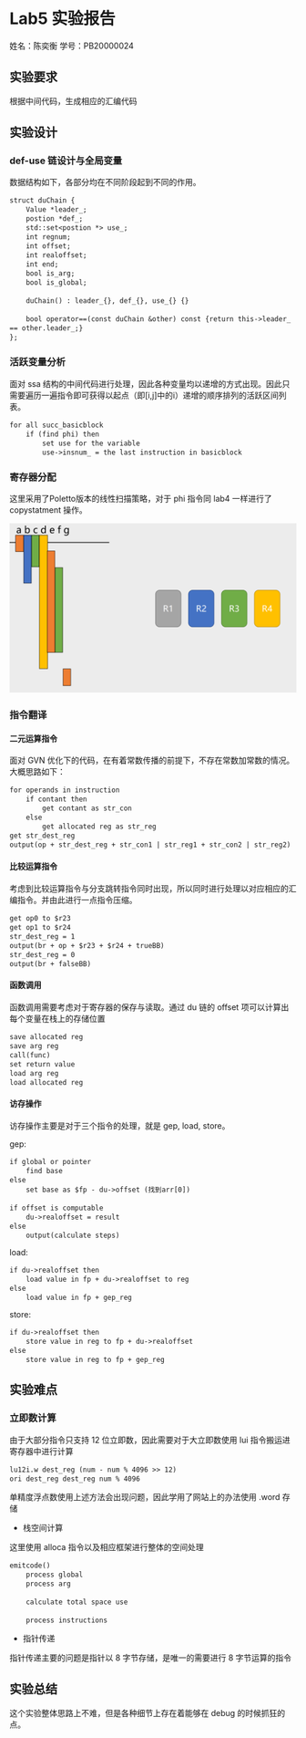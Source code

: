 # Lab5 实验报告

姓名：陈奕衡
学号：PB20000024

## 实验要求

根据中间代码，生成相应的汇编代码

## 实验设计

### def-use 链设计与全局变量

数据结构如下，各部分均在不同阶段起到不同的作用。

```
struct duChain {
    Value *leader_;
    postion *def_;
    std::set<postion *> use_;
    int regnum;
    int offset;
    int realoffset;
    int end;
    bool is_arg;
    bool is_global;

    duChain() : leader_{}, def_{}, use_{} {}

    bool operator==(const duChain &other) const {return this->leader_ == other.leader_;}
};
```

### 活跃变量分析

面对 ssa 结构的中间代码进行处理，因此各种变量均以递增的方式出现。因此只需要遍历一遍指令即可获得以起点（即[i,j]中的i）递增的顺序排列的活跃区间列表。

```
for all succ_basicblock
    if (find phi) then 
        set use for the variable
        use->insnum_ = the last instruction in basicblock
```

### 寄存器分配

这里采用了Poletto版本的线性扫描策略，对于 phi 指令同 lab4 一样进行了 copystatment 操作。

![](1.png)

### 指令翻译

#### 二元运算指令

面对 GVN 优化下的代码，在有着常数传播的前提下，不存在常数加常数的情况。大概思路如下：

```
for operands in instruction
    if contant then 
        get contant as str_con
    else 
        get allocated reg as str_reg
get str_dest_reg
output(op + str_dest_reg + str_con1 | str_reg1 + str_con2 | str_reg2)
```

#### 比较运算指令

考虑到比较运算指令与分支跳转指令同时出现，所以同时进行处理以对应相应的汇编指令。并由此进行一点指令压缩。

```
get op0 to $r23
get op1 to $r24
str_dest_reg = 1
output(br + op + $r23 + $r24 + trueBB)
str_dest_reg = 0
output(br + falseBB)
```

#### 函数调用

函数调用需要考虑对于寄存器的保存与读取。通过 du 链的 offset 项可以计算出每个变量在栈上的存储位置

```
save allocated reg
save arg reg
call(func)
set return value 
load arg reg
load allocated reg
```

#### 访存操作

访存操作主要是对于三个指令的处理，就是 gep, load, store。

gep:

```
if global or pointer
    find base 
else 
    set base as $fp - du->offset (找到arr[0])

if offset is computable
    du->realoffset = result 
else 
    output(calculate steps)
```

load:

```
if du->realoffset then
    load value in fp + du->realoffset to reg 
else 
    load value in fp + gep_reg
```

store:

```
if du->realoffset then
    store value in reg to fp + du->realoffset 
else 
    store value in reg to fp + gep_reg
```

## 实验难点

### 立即数计算

由于大部分指令只支持 12 位立即数，因此需要对于大立即数使用 lui 指令搬运进寄存器中进行计算

```
lu12i.w dest_reg (num - num % 4096 >> 12)
ori dest_reg dest_reg num % 4096
```

单精度浮点数使用上述方法会出现问题，因此学用了网站上的办法使用 .word 存储

- 栈空间计算

这里使用 alloca 指令以及相应框架进行整体的空间处理

```
emitcode() 
    process global 
    process arg

    calculate total space use

    process instructions

```

- 指针传递

指针传递主要的问题是指针以 8 字节存储，是唯一的需要进行 8 字节运算的指令

## 实验总结

这个实验整体思路上不难，但是各种细节上存在着能够在 debug 的时候抓狂的点。

